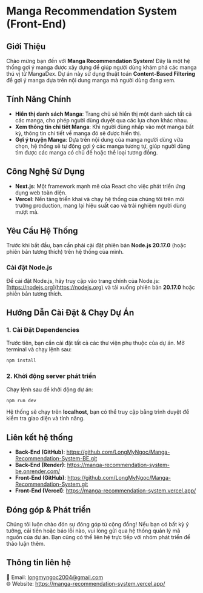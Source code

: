 # Manga Recommendation System (Front-End)

## Giới Thiệu
Chào mừng bạn đến với **Manga Recommendation System**! Đây là một hệ thống gợi ý manga được xây dựng để giúp người dùng khám phá các manga thú vị từ MangaDex. Dự án này sử dụng thuật toán **Content-Based Filtering** để gợi ý manga dựa trên nội dung manga mà người dùng đang xem.

## Tính Năng Chính
- **Hiển thị danh sách Manga**: Trang chủ sẽ hiển thị một danh sách tất cả các manga, cho phép người dùng duyệt qua các lựa chọn khác nhau.
- **Xem thông tin chi tiết Manga**: Khi người dùng nhấp vào một manga bất kỳ, thông tin chi tiết về manga đó sẽ được hiển thị.
- **Gợi ý truyện Manga**: Dựa trên nội dung của manga người dùng vừa chọn, hệ thống sẽ tự động gợi ý các manga tương tự, giúp người dùng tìm được các manga có chủ đề hoặc thể loại tương đồng.

## Công Nghệ Sử Dụng
- **Next.js**: Một framework mạnh mẽ của React cho việc phát triển ứng dụng web toàn diện.
- **Vercel**: Nền tảng triển khai và chạy hệ thống của chúng tôi trên môi trường production, mang lại hiệu suất cao và trải nghiệm người dùng mượt mà.

## Yêu Cầu Hệ Thống
Trước khi bắt đầu, bạn cần phải cài đặt phiên bản **Node.js 20.17.0** (hoặc phiên bản tương thích) trên hệ thống của mình.

### Cài đặt Node.js
Để cài đặt Node.js, hãy truy cập vào trang chính của Node.js: [https://nodejs.org](https://nodejs.org) và tải xuống phiên bản **20.17.0** hoặc phiên bản tương thích.

## Hướng Dẫn Cài Đặt & Chạy Dự Án

### 1. Cài Đặt Dependencies
Trước tiên, bạn cần cài đặt tất cả các thư viện phụ thuộc của dự án. Mở terminal và chạy lệnh sau:
```bash
npm install
```

### 2. Khởi động server phát triển
Chạy lệnh sau để khởi động dự án:
```bash
npm run dev
```

Hệ thống sẽ chạy trên **localhost**, bạn có thể truy cập bằng trình duyệt để kiểm tra giao diện và tính năng.

## Liên kết hệ thống
- **Back-End (GitHub)**: https://github.com/LongMyNgoc/Manga-Recommendation-System-BE.git
- **Back-End (Render)**: https://manga-recommendation-system-be.onrender.com/
- **Front-End (GitHub)**: https://github.com/LongMyNgoc/Manga-Recommendation-System.git
- **Front-End (Vercel)**: https://manga-recommendation-system.vercel.app/

## Đóng góp & Phát triển
Chúng tôi luôn chào đón sự đóng góp từ cộng đồng! Nếu bạn có bất kỳ ý tưởng, cải tiến hoặc báo lỗi nào, vui lòng gửi qua hệ thống quản lý mã nguồn của dự án. Bạn cũng có thể liên hệ trực tiếp với nhóm phát triển để thảo luận thêm.

## Thông tin liên hệ
📧 Email: longmyngoc2004@gmail.com  
🌐 Website: https://manga-recommendation-system.vercel.app/
